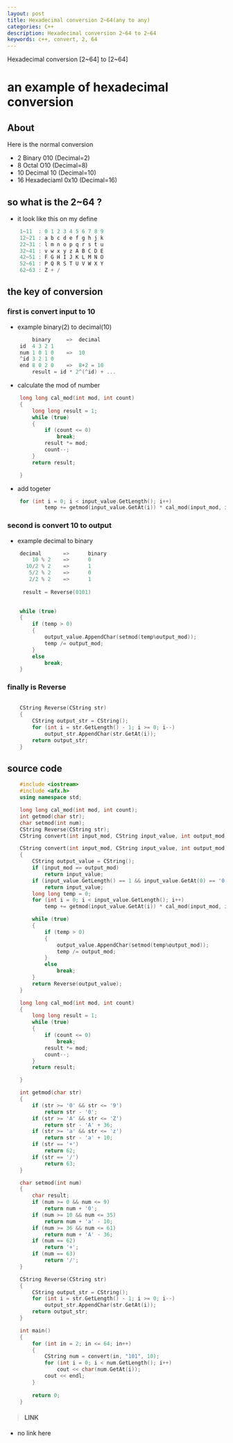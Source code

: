 ```yaml
---
layout: post
title: Hexadecimal conversion 2~64(any to any)
categories: C++
description: Hexadecimal conversion 2~64 to 2~64
keywords: c++, convert, 2, 64
---
```

Hexadecimal conversion [2~64] to [2~64]

# an example of hexadecimal conversion

## About

Here is the normal conversion 

* 2     Binary        010            (Decimal=2)
* 8     Octal         O10            (Decimal=8)
* 10    Decimal       10             (Decimal=10)
* 16    Hexadeciaml   0x10           (Decimal=16)

## so what is the 2~64 ?

* it look like this on my define

```c
    1~11  : 0 1 2 3 4 5 6 7 8 9 
    12~21 : a b c d e f g h j k
    22~31 : l m n o p q r s t u 
    32~41 : v w x y z A B C D E 
    42~51 : F G H I J K L M N O 
    52~61 : P Q R S T U V W X Y
    62~63 : Z + /
```

## the key of conversion

### first is convert input to 10

* example binary(2) to decimal(10)

```c++
        binary     =>  decimal
    id  4 3 2 1
    num 1 0 1 0    =>  10
    ^id 3 2 1 0
    end 8 0 2 0    =>  8+2 = 10
        result = id * 2^(^id) + ...
```

* calculate the mod of number

```c++
    long long cal_mod(int mod, int count)
    {
        long long result = 1;
        while (true)
        {
            if (count <= 0)
                break;
            result *= mod;
            count--;
        }
        return result;

    }
```
* add togeter

```c++
    for (int i = 0; i < input_value.GetLength(); i++)
            temp += getmod(input_value.GetAt(i)) * cal_mod(input_mod, input_value.GetLength()-i-1);

```

### second is convert 10 to output

* example decimal to binary

```c++
    decimal       =>      binary
        10 % 2    =>      0
      10/2 % 2    =>      1
       5/2 % 2    =>      0
       2/2 % 2    =>      1
     
     result = Reverse(0101)
     
```

```c++
    while (true)
    {
        if (temp > 0)
        {
            output_value.AppendChar(setmod(temp%output_mod));
            temp /= output_mod;
        }
        else
            break;
    }
```


### finally is Reverse

```c++
    
    CString Reverse(CString str)
    {
        CString output_str = CString();
        for (int i = str.GetLength() - 1; i >= 0; i--)
            output_str.AppendChar(str.GetAt(i));
        return output_str;
    }
```


## source code

```c++
    #include <iostream>
    #include <afx.h>
    using namespace std;

    long long cal_mod(int mod, int count);
    int getmod(char str);
    char setmod(int num);
    CString Reverse(CString str);
    CString convert(int input_mod, CString input_value, int output_mod);

    CString convert(int input_mod, CString input_value, int output_mod)
    {
        CString output_value = CString();
        if (input_mod == output_mod)
            return input_value;
        if (input_value.GetLength() == 1 && input_value.GetAt(0) == '0')
            return input_value;
        long long temp = 0;
        for (int i = 0; i < input_value.GetLength(); i++)
            temp += getmod(input_value.GetAt(i)) * cal_mod(input_mod, input_value.GetLength()-i-1);

        while (true)
        {
            if (temp > 0)
            {
                output_value.AppendChar(setmod(temp%output_mod));
                temp /= output_mod;
            }
            else
                break;
        }
        return Reverse(output_value);
    }

    long long cal_mod(int mod, int count)
    {
        long long result = 1;
        while (true)
        {
            if (count <= 0)
                break;
            result *= mod;
            count--;
        }
        return result;

    }

    int getmod(char str)
    {
        if (str >= '0' && str <= '9')
            return str - '0';
        if (str >= 'A' && str <= 'Z')
            return str - 'A' + 36;
        if (str >= 'a' && str <= 'z')
            return str - 'a' + 10;
        if (str == '+')
            return 62;
        if (str == '/')
            return 63;
    }

    char setmod(int num)
    {
        char result;
        if (num >= 0 && num <= 9)
            return num + '0';
        if (num >= 10 && num <= 35)
            return num + 'a' - 10;
        if (num >= 36 && num <= 61)
            return num + 'A' - 36;
        if (num == 62)
            return '+';
        if (num == 63)
            return '/';
    }

    CString Reverse(CString str)
    {
        CString output_str = CString();
        for (int i = str.GetLength() - 1; i >= 0; i--)
            output_str.AppendChar(str.GetAt(i));
        return output_str;
    }

    int main()
    {
        for (int in = 2; in <= 64; in++)
        {
            CString num = convert(in, "101", 10);
            for (int i = 0; i < num.GetLength(); i++)
                cout << char(num.GetAt(i));
            cout << endl; 
        }
        
        return 0;
    }
```

> #### LINK

* no link here
